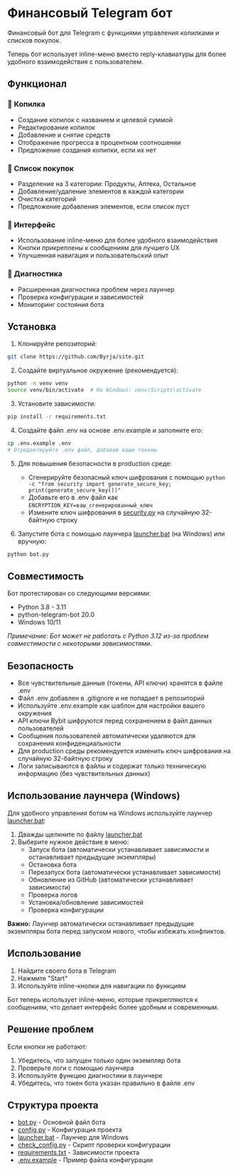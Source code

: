 # Финансовый Telegram бот

Финансовый бот для Telegram с функциями управления копилками и списков покупок.

Теперь бот использует inline-меню вместо reply-клавиатуры для более удобного взаимодействия с пользователем.

## Функционал

### 🏦 Копилка
- Создание копилок с названием и целевой суммой
- Редактирование копилок
- Добавление и снятие средств
- Отображение прогресса в процентном соотношении
- Предложение создания копилки, если их нет

### 🛒 Список покупок
- Разделение на 3 категории: Продукты, Аптека, Остальное
- Добавление/удаление элементов в каждой категории
- Очистка категорий
- Предложение добавления элементов, если список пуст

### 🎨 Интерфейс
- Использование inline-меню для более удобного взаимодействия
- Кнопки прикреплены к сообщениям для лучшего UX
- Улучшенная навигация и пользовательский опыт

### 🔧 Диагностика
- Расширенная диагностика проблем через лаунчер
- Проверка конфигурации и зависимостей
- Мониторинг состояния бота

## Установка

1. Клонируйте репозиторий:
```bash
git clone https://github.com/Byrja/site.git
```

2. Создайте виртуальное окружение (рекомендуется):
```bash
python -m venv venv
source venv/bin/activate  # На Windows: venv\Scripts\activate
```

3. Установите зависимости:
```bash
pip install -r requirements.txt
```

4. Создайте файл .env на основе .env.example и заполните его:
```bash
cp .env.example .env
# Отредактируйте .env файл, добавив ваши токены
```

5. Для повышения безопасности в production среде:
   - Сгенерируйте безопасный ключ шифрования с помощью `python -c "from security import generate_secure_key; print(generate_secure_key())"`
   - Добавьте его в .env файл как `ENCRYPTION_KEY=ваш_сгенерированный_ключ`
   - Измените ключ шифрования в [security.py](file:///d:/Users/br/Documents/GitHub/site/security.py) на случайную 32-байтную строку

6. Запустите бота с помощью лаунчера [launcher.bat](file:///d:/Users/br/Documents/GitHub/site/launcher.bat) (на Windows) или вручную:
```bash
python bot.py
```

## Совместимость

Бот протестирован со следующими версиями:
- Python 3.8 - 3.11
- python-telegram-bot 20.0
- Windows 10/11

*Примечание: Бот может не работать с Python 3.12 из-за проблем совместимости с некоторыми зависимостями.*

## Безопасность

- Все чувствительные данные (токены, API ключи) хранятся в файле .env
- Файл .env добавлен в .gitignore и не попадает в репозиторий
- Используйте .env.example как шаблон для настройки вашего окружения
- API ключи Bybit шифруются перед сохранением в файл данных пользователей
- Сообщения пользователей автоматически удаляются для сохранения конфиденциальности
- Для production среды рекомендуется изменить ключ шифрования на случайную 32-байтную строку
- Логи записываются в файлы и содержат только техническую информацию (без чувствительных данных)

## Использование лаунчера (Windows)

Для удобного управления ботом на Windows используйте лаунчер [launcher.bat](file:///d:/Users/br/Documents/GitHub/site/launcher.bat):

1. Дважды щелкните по файлу [launcher.bat](file:///d:/Users/br/Documents/GitHub/site/launcher.bat)
2. Выберите нужное действие в меню:
   - Запуск бота (автоматически устанавливает зависимости и останавливает предыдущие экземпляры)
   - Остановка бота
   - Перезапуск бота (автоматически устанавливает зависимости)
   - Обновление из GitHub (автоматически устанавливает зависимости)
   - Проверка логов
   - Установка/обновление зависимостей
   - Проверка конфигурации

**Важно:** Лаунчер автоматически останавливает предыдущие экземпляры бота перед запуском нового, чтобы избежать конфликтов.

## Использование

1. Найдите своего бота в Telegram
2. Нажмите "Start"
3. Используйте inline-кнопки для навигации по функциям

Бот теперь использует inline-меню, которые прикрепляются к сообщениям, что делает интерфейс более удобным и современным.

## Решение проблем

Если кнопки не работают:
1. Убедитесь, что запущен только один экземпляр бота
2. Проверьте логи с помощью лаунчера
3. Используйте функцию диагностики в лаунчере
4. Убедитесь, что токен бота указан правильно в файле .env

## Структура проекта

- [bot.py](file:///d:/Users/br/Documents/GitHub/site/bot.py) - Основной файл бота
- [config.py](file:///d:/Users/br/Documents/GitHub/site/config.py) - Конфигурация проекта
- [launcher.bat](file:///d:/Users/br/Documents/GitHub/site/launcher.bat) - Лаунчер для Windows
- [check_config.py](file:///d:/Users/br/Documents/GitHub/site/check_config.py) - Скрипт проверки конфигурации
- [requirements.txt](file:///d:/Users/br/Documents/GitHub/site/requirements.txt) - Зависимости проекта
- [.env.example](file:///d:/Users/br/Documents/GitHub/site/.env.example) - Пример файла конфигурации